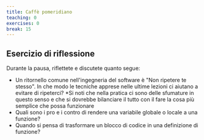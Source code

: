 ```yaml
---
title: Caffè pomeridiano
teaching: 0
exercises: 0
break: 15
---
```



## Esercizio di riflessione

Durante la pausa, riflettete e discutete quanto segue:

- Un ritornello comune nell'ingegneria del software è "Non ripetere te stesso". In che
  modo le tecniche apprese nelle ultime lezioni ci aiutano a evitare di ripeterci? *Si
  noti che nella pratica ci sono delle sfumature in questo senso e che si dovrebbe
  bilanciare il tutto con il fare la cosa più semplice che possa funzionare
- Quali sono i pro e i contro di rendere una variabile globale o locale a una funzione?
- Quando si pensa di trasformare un blocco di codice in una definizione di funzione?


